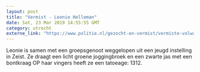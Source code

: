 ```yaml
---
layout: post
title: "Vermist - Leonie Helleman"
date: Sat, 23 Mar 2019 14:55:55 GMT
category: utrecht
externe_link: "https://www.politie.nl/gezocht-en-vermist/vermiste-volwassenen/leonie-helleman.html"
---
```


Leonie is samen met een groepsgenoot weggelopen uit een jeugd instelling in Zeist. Ze draagt een licht groene joggingbroek en een zwarte jas met een bontkraag  OP haar vingers heeft ze een tatoeage: 1312.
